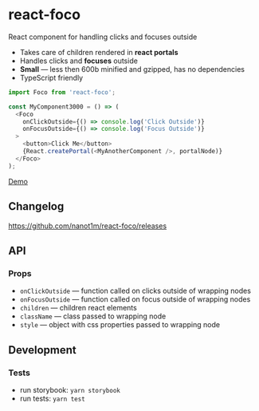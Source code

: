 # react-foco

React component for handling clicks and focuses outside

- Takes care of children rendered in **react portals**
- Handles clicks and **focuses** outside
- **Small** — less then 600b minified and gzipped, has no dependencies
- TypeScript friendly

```javascript
import Foco from 'react-foco';

const MyComponent3000 = () => (
  <Foco
    onClickOutside={() => console.log('Click Outside')}
    onFocusOutside={() => console.log('Focus Outside')}
  >
    <button>Click Me</button>
    {React.createPortal(<MyAnotherComponent />, portalNode)}
  </Foco>
);
```

[Demo](https://codesandbox.io/s/wy8n9koxo7)

## Changelog

https://github.com/nanot1m/react-foco/releases

## API

### Props

- `onClickOutside` — function called on clicks outside of wrapping nodes
- `onFocusOutside` — function called on focus outside of wrapping nodes
- `children` — children react elements
- `className` — class passed to wrapping node
- `style` — object with css properties passed to wrapping node

## Development

### Tests

- run storybook: `yarn storybook`
- run tests: `yarn test`
